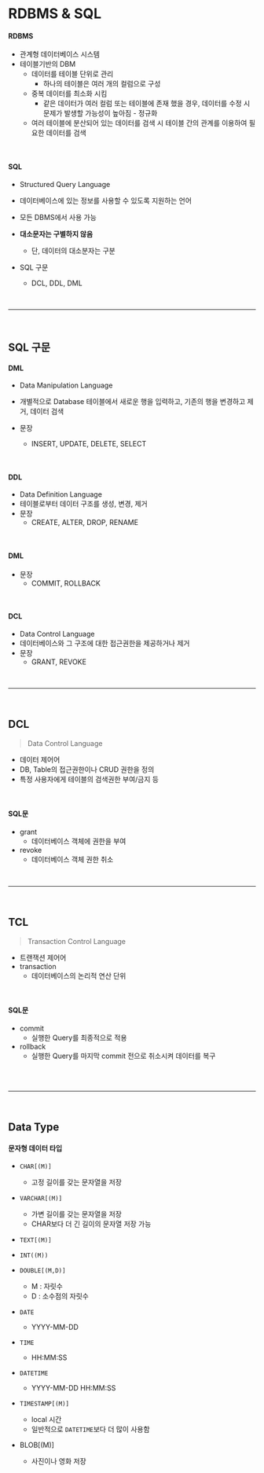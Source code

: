 # RDBMS & SQL

#### RDBMS

* 관계형 데이터베이스 시스템
* 테이블기반의 DBM
  * 데이터를 테이블 단위로 관리
    * 하나의 테이블은 여러 개의 컬럼으로 구성
  * 중복 데이터를 최소화 시킴
    * 같은 데이터가 여러 컬럼 또는 테이블에 존재 했을 경우, 데이터를 수정 시 문제가 발생할 가능성이 높아짐 - 정규화
  * 여러 테이블에 분산되어 있는 데이터를 검색 시 테이블 간의 관계를 이용하여 필요한 데이터를 검색

<br>

#### SQL

* Structured Query Language
* 데이터베이스에 있는 정보를 사용할 수 있도록 지원하는 언어
* 모든 DBMS에서 사용 가능
* **대소문자는 구별하지 않음**
  * 단, 데이터의 대소분자는 구분

* SQL 구문
  * DCL, DDL, DML

<br>

---

<br>

## SQL 구문

#### DML

* Data Manipulation Language
* 개별적으로 Database 테이블에서 새로운 행을 입력하고, 기존의 행을 변경하고 제거, 데이터 검색

* 문장
  * INSERT, UPDATE, DELETE, SELECT

<br>

#### DDL

* Data Definition Language
* 테이블로부터 데이터 구조를 생성, 변경, 제거
* 문장
  * CREATE, ALTER, DROP, RENAME

<br>

#### DML

* 문장
  * COMMIT, ROLLBACK

<br>

#### DCL

* Data Control Language
* 데이터베이스와 그 구조에 대한 접근권한을 제공하거나 제거
* 문장
  * GRANT, REVOKE

<br>

---

<br>

## DCL

> Data Control Language

* 데이터 제어어
* DB, Table의 접근권한이나 CRUD 권한을 정의
* 특정 사용자에게 테이블의 검색권한 부여/금지 등

<br>

#### SQL문

* grant
  * 데이터베이스 객체에 권한을 부여
* revoke
  * 데이터베이스 객체 권한 취소

<br>

---

<br>

## TCL

> Transaction Control Language

* 트랜잭션 제어어
* transaction
  * 데이터베이스의 논리적 연산 단위

<br>

#### SQL문

* commit
  * 실행한 Query를 최종적으로 적용
* rollback
  * 실행한 Query를 마지막 commit 전으로 취소시켜 데이터를 복구

<BR>

<br>

---

<br>

## Data Type

#### 문자형 데이터 타입

* `CHAR[(M)]`
  * 고정 길이를 갖는 문자열을 저장
* `VARCHAR[(M)]`
  * 가변 길이를 갖는 문자열을 저장
  * CHAR보다 더 긴 길이의 문자열 저장 가능
* `TEXT[(M)]`

* `INT((M))`

* `DOUBLE[(M,D)]`
  * M : 자릿수
  * D : 소수점의 자릿수
* `DATE`
  * YYYY-MM-DD
* `TIME`
  * HH:MM:SS
* `DATETIME`
  * YYYY-MM-DD HH:MM:SS
* `TIMESTAMP[(M)]`
  * local 시간
  * 일반적으로 `DATETIME`보다 더 많이 사용함

* BLOB[(M)]
  * 사진이나 영화 저장